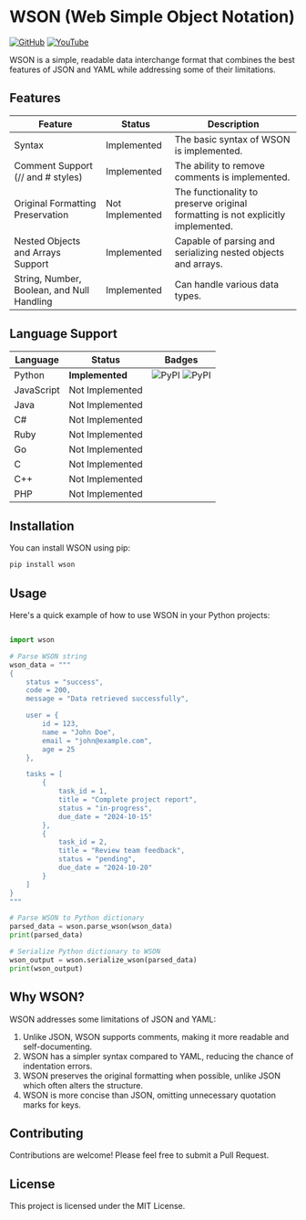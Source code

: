 # WSON (Web Simple Object Notation)

[![GitHub](https://img.shields.io/github/license/LunaStev/wson)](https://mit-license.org/)
[![YouTube](https://img.shields.io/badge/YouTube-LunaStev-red.svg?logo=youtube)](https://www.youtube.com/@luna-bee)

WSON is a simple, readable data interchange format that combines the best features of JSON and YAML while addressing some of their limitations.

## Features

| Feature                        | Status      | Description                                |
|-------------------------------|-------------|--------------------------------------------|
| Syntax                        | Implemented | The basic syntax of WSON is implemented.  |
| Comment Support (// and # styles) | Implemented | The ability to remove comments is implemented. |
| Original Formatting Preservation | Not Implemented | The functionality to preserve original formatting is not explicitly implemented. |
| Nested Objects and Arrays Support | Implemented | Capable of parsing and serializing nested objects and arrays. |
| String, Number, Boolean, and Null Handling | Implemented | Can handle various data types.             |

## Language Support

| Language                       | Status         | Badges                      |
|-------------------------------|----------------|-----------------------------|
| Python                        | **Implemented**     | ![PyPI](https://img.shields.io/pypi/v/wson.svg) ![PyPI](https://img.shields.io/pypi/pyversions/wson.svg) |
| JavaScript                    | Not Implemented  |                             |
| Java                          | Not Implemented  |                             |
| C#                            | Not Implemented  |                             |
| Ruby                          | Not Implemented  |                             |
| Go                            | Not Implemented  |                             |
| C                             | Not Implemented  |                             |
| C++                           | Not Implemented  |                             |
| PHP                           | Not Implemented  |                             |

## Installation

You can install WSON using pip:

```bash
pip install wson
```

## Usage

Here's a quick example of how to use WSON in your Python projects:

```python

import wson

# Parse WSON string
wson_data = """
{
    status = "success",
    code = 200,
    message = "Data retrieved successfully",

    user = {
        id = 123,
        name = "John Doe",
        email = "john@example.com",
        age = 25
    },

    tasks = [
        {
            task_id = 1,
            title = "Complete project report",
            status = "in-progress",
            due_date = "2024-10-15"
        },
        {
            task_id = 2,
            title = "Review team feedback",
            status = "pending",
            due_date = "2024-10-20"
        }
    ]
}
"""

# Parse WSON to Python dictionary
parsed_data = wson.parse_wson(wson_data)
print(parsed_data)

# Serialize Python dictionary to WSON
wson_output = wson.serialize_wson(parsed_data)
print(wson_output)
```

## Why WSON?

WSON addresses some limitations of JSON and YAML:

1. Unlike JSON, WSON supports comments, making it more readable and self-documenting.
2. WSON has a simpler syntax compared to YAML, reducing the chance of indentation errors.
3. WSON preserves the original formatting when possible, unlike JSON which often alters the structure.
4. WSON is more concise than JSON, omitting unnecessary quotation marks for keys.

## Contributing

Contributions are welcome! Please feel free to submit a Pull Request.

## License

This project is licensed under the MIT License.
